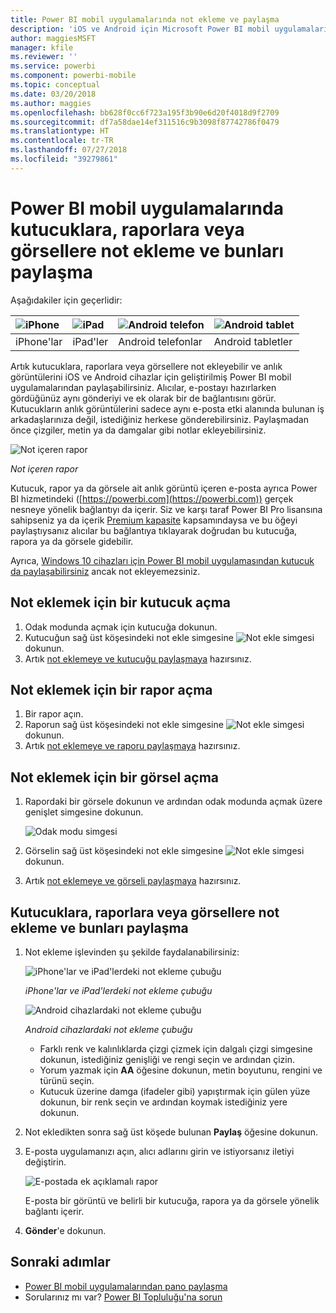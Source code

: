 ```yaml
---
title: Power BI mobil uygulamalarında not ekleme ve paylaşma
description: 'iOS ve Android için Microsoft Power BI mobil uygulamalarında kutucuk, rapor ve görsellere not ekleme ve bunları paylaşma hakkında daha fazla bilgi edinin. '
author: maggiesMSFT
manager: kfile
ms.reviewer: ''
ms.service: powerbi
ms.component: powerbi-mobile
ms.topic: conceptual
ms.date: 03/20/2018
ms.author: maggies
ms.openlocfilehash: bb628f0cc6f723a195f3b90e6d20f4018d9f2709
ms.sourcegitcommit: df7a58dae14ef311516c9b3098f87742786f0479
ms.translationtype: HT
ms.contentlocale: tr-TR
ms.lasthandoff: 07/27/2018
ms.locfileid: "39279861"
---
```

# <a name="annotate-and-share-a-tile-report-or-visual-in-power-bi-mobile-apps"></a>Power BI mobil uygulamalarında kutucuklara, raporlara veya görsellere not ekleme ve bunları paylaşma
Aşağıdakiler için geçerlidir:

| ![iPhone](media/mobile-annotate-and-share-a-tile-from-the-mobile-apps/iphone-logo-50-px.png) | ![iPad](media/mobile-annotate-and-share-a-tile-from-the-mobile-apps/ipad-logo-50-px.png) | ![Android telefon](media/mobile-annotate-and-share-a-tile-from-the-mobile-apps/android-phone-logo-50-px.png) | ![Android tablet](media/mobile-annotate-and-share-a-tile-from-the-mobile-apps/android-tablet-logo-50-px.png) |
|:--- |:--- |:--- |:--- |
| iPhone'lar |iPad'ler |Android telefonlar |Android tabletler |

Artık kutucuklara, raporlara veya görsellere not ekleyebilir ve anlık görüntülerini iOS ve Android cihazlar için geliştirilmiş Power BI mobil uygulamalarından paylaşabilirsiniz. Alıcılar, e-postayı hazırlarken gördüğünüz aynı gönderiyi ve ek olarak bir de bağlantısını görür. Kutucukların anlık görüntülerini sadece aynı e-posta etki alanında bulunan iş arkadaşlarınıza değil, istediğiniz herkese gönderebilirsiniz. Paylaşmadan önce çizgiler, metin ya da damgalar gibi notlar ekleyebilirsiniz.

![Not içeren rapor](media/mobile-annotate-and-share-a-tile-from-the-mobile-apps/power-bi-iphone-annotate.png)

*Not içeren rapor*

Kutucuk, rapor ya da görsele ait anlık görüntü içeren e-posta ayrıca Power BI hizmetindeki ([https://powerbi.com](https://powerbi.com)) gerçek nesneye yönelik bağlantıyı da içerir. Siz ve karşı taraf Power BI Pro lisansına sahipseniz ya da içerik [Premium kapasite](service-premium.md) kapsamındaysa ve bu öğeyi paylaştıysanız alıcılar bu bağlantıya tıklayarak doğrudan bu kutucuğa, rapora ya da görsele gidebilir. 

Ayrıca, [Windows 10 cihazları için Power BI mobil uygulamasından kutucuk da paylaşabilirsiniz](mobile-windows-10-phone-app-get-started.md) ancak not ekleyemezsiniz.

## <a name="open-a-tile-for-annotating"></a>Not eklemek için bir kutucuk açma
1. Odak modunda açmak için kutucuğa dokunun.
2. Kutucuğun sağ üst köşesindeki not ekle simgesine ![Not ekle simgesi](media/mobile-annotate-and-share-a-tile-from-the-mobile-apps/power-bi-ios-annotate-icon.png) dokunun.
3. Artık [not eklemeye ve kutucuğu paylaşmaya](mobile-annotate-and-share-a-tile-from-the-mobile-apps.md#annotate-and-share-the-tile-report-or-visual) hazırsınız.

## <a name="open-a-report-for-annotating"></a>Not eklemek için bir rapor açma
1. Bir rapor açın. 
2. Raporun sağ üst köşesindeki not ekle simgesine ![Not ekle simgesi](media/mobile-annotate-and-share-a-tile-from-the-mobile-apps/power-bi-ios-annotate-icon.png) dokunun.
3. Artık [not eklemeye ve raporu paylaşmaya](mobile-annotate-and-share-a-tile-from-the-mobile-apps.md#annotate-and-share-the-tile-report-or-visual) hazırsınız.

## <a name="open-a-visual-for-annotating"></a>Not eklemek için bir görsel açma
1. Rapordaki bir görsele dokunun ve ardından odak modunda açmak üzere genişlet simgesine dokunun. 
   
    ![Odak modu simgesi](media/mobile-annotate-and-share-a-tile-from-the-mobile-apps/power-bi-ios-visual-focus-mode.png)
2. Görselin sağ üst köşesindeki not ekle simgesine ![Not ekle simgesi](media/mobile-annotate-and-share-a-tile-from-the-mobile-apps/power-bi-ios-annotate-icon.png) dokunun.
3. Artık [not eklemeye ve görseli paylaşmaya](mobile-annotate-and-share-a-tile-from-the-mobile-apps.md#annotate-and-share-the-tile-report-or-visual) hazırsınız.

## <a name="annotate-and-share-the-tile-report-or-visual"></a>Kutucuklara, raporlara veya görsellere not ekleme ve bunları paylaşma
1. Not ekleme işlevinden şu şekilde faydalanabilirsiniz:  
   
   ![iPhone'lar ve iPad'lerdeki not ekleme çubuğu](media/mobile-annotate-and-share-a-tile-from-the-mobile-apps/power-bi-ios-annotation-menu.png)
   
   *iPhone'lar ve iPad'lerdeki not ekleme çubuğu*
   
   ![Android cihazlardaki not ekleme çubuğu](media/mobile-annotate-and-share-a-tile-from-the-mobile-apps/power-bi-android-annotate-bar.png)
   
   *Android cihazlardaki not ekleme çubuğu*
   
   * Farklı renk ve kalınlıklarda çizgi çizmek için dalgalı çizgi simgesine dokunun, istediğiniz genişliği ve rengi seçin ve ardından çizin.  
   * Yorum yazmak için **AA** öğesine dokunun, metin boyutunu, rengini ve türünü seçin.  
   * Kutucuk üzerine damga (ifadeler gibi) yapıştırmak için gülen yüze dokunun, bir renk seçin ve ardından koymak istediğiniz yere dokunun.   
2. Not ekledikten sonra sağ üst köşede bulunan **Paylaş** öğesine dokunun.
3. E-posta uygulamanızı açın, alıcı adlarını girin ve istiyorsanız iletiyi değiştirin.  
   
   ![E-postada ek açıklamalı rapor](media/mobile-annotate-and-share-a-tile-from-the-mobile-apps/power-bi-iphone-annotate-send.png)
   
   E-posta bir görüntü ve belirli bir kutucuğa, rapora ya da görsele yönelik bağlantı içerir. 
4. **Gönder**'e dokunun.

## <a name="next-steps"></a>Sonraki adımlar
* [Power BI mobil uygulamalarından pano paylaşma](mobile-share-dashboard-from-the-mobile-apps.md)
* Sorularınız mı var? [Power BI Topluluğu'na sorun](http://community.powerbi.com/)

